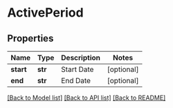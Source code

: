 # ActivePeriod

## Properties
Name | Type | Description | Notes
------------ | ------------- | ------------- | -------------
**start** | **str** | Start Date | [optional] 
**end** | **str** | End Date | [optional] 

[[Back to Model list]](../README.md#documentation-for-models) [[Back to API list]](../README.md#documentation-for-api-endpoints) [[Back to README]](../README.md)


